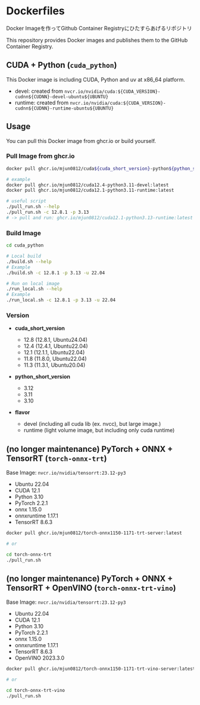 # Dockerfiles

Docker Imageを作ってGithub Container Registryにひたすらあげるリポジトリ

This repository provides Docker images and publishes them to the GitHub Container Registry.

## CUDA + Python (`cuda_python`)

This Docker image is including CUDA, Python and uv at x86_64 platform.

- devel: created from `nvcr.io/nvidia/cuda:${CUDA_VERSION}-cudnn${CUDNN}-devel-ubuntu${UBUNTU}`
- runtime: created from `nvcr.io/nvidia/cuda:${CUDA_VERSION}-cudnn${CUDNN}-runtime-ubuntu${UBUNTU}`

## Usage

You can pull this Docker image from ghcr.io or build yourself.

### Pull Image from ghcr.io

```bash
docker pull ghcr.io/mjun0812/cuda${cuda_short_version}-python${python_short_version}-${flavor}:latest

# example
docker pull ghcr.io/mjun0812/cuda12.4-python3.11-devel:latest
docker pull ghcr.io/mjun0812/cuda12.1-python3.11-runtime:latest

# useful script
./pull_run.sh --help
./pull_run.sh -c 12.8.1 -p 3.13
# -> pull and run: ghcr.io/mjun0812/cuda12.1-python3.13-runtime:latest
```

### Build Image

```bash
cd cuda_python

# Local build
./build.sh --help
# Example
./build.sh -c 12.8.1 -p 3.13 -u 22.04

# Run on local image
./run_local.sh --help
# Example
./run_local.sh -c 12.8.1 -p 3.13 -u 22.04
```

### Version

- **cuda_short_version**

  - 12.8 (12.8.1, Ubuntu24.04)
  - 12.4 (12.4.1, Ubuntu22.04)
  - 12.1 (12.1.1, Ubuntu22.04)
  - 11.8 (11.8.0, Ubuntu22.04)
  - 11.3 (11.3.1, Ubuntu20.04)

- **python_short_version**

  - 3.12
  - 3.11
  - 3.10

- **flavor**
  - devel (including all cuda lib (ex. nvcc), but large image.)
  - runtime (light volume image, but including only cuda runtime)

## (no longer maintenance) PyTorch + ONNX + TensorRT (`torch-onnx-trt`)

Base Image: `nvcr.io/nvidia/tensorrt:23.12-py3`

- Ubuntu 22.04
- CUDA 12.1
- Python 3.10
- PyTorch 2.2.1
- onnx 1.15.0
- onnxruntime 1.17.1
- TensorRT 8.6.3

```bash
docker pull ghcr.io/mjun0812/torch-onnx1150-1171-trt-server:latest

# or

cd torch-onnx-trt
./pull_run.sh
```

## (no longer maintenance) PyTorch + ONNX + TensorRT + OpenVINO (`torch-onnx-trt-vino`)

Base Image: `nvcr.io/nvidia/tensorrt:23.12-py3`

- Ubuntu 22.04
- CUDA 12.1
- Python 3.10
- PyTorch 2.2.1
- onnx 1.15.0
- onnxruntime 1.17.1
- TensorRT 8.6.3
- OpenVINO 2023.3.0

```bash
docker pull ghcr.io/mjun0812/torch-onnx1150-1171-trt-vino-server:latest

# or

cd torch-onnx-trt-vino
./pull_run.sh
```
